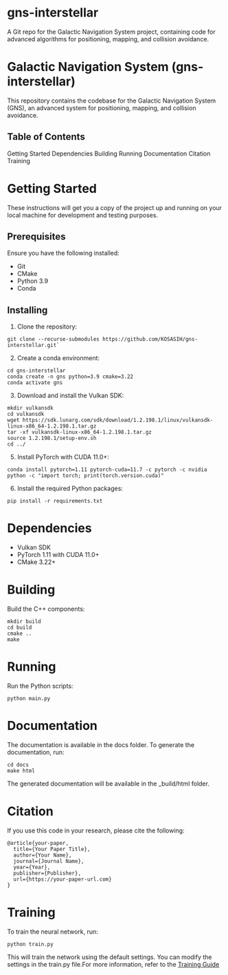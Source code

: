 # gns-interstellar
A Git repo for the Galactic Navigation System project, containing code for advanced algorithms for positioning, mapping, and collision avoidance.

# Galactic Navigation System (gns-interstellar)

This repository contains the codebase for the Galactic Navigation System (GNS), an advanced system for positioning, mapping, and collision avoidance.

## Table of Contents

Getting Started
Dependencies
Building
Running
Documentation
Citation
Training

# Getting Started

These instructions will get you a copy of the project up and running on your local machine for development and testing purposes.

## Prerequisites

Ensure you have the following installed:

- Git
- CMake
- Python 3.9
- Conda

## Installing

1. Clone the repository:

```
git clone --recurse-submodules https://github.com/KOSASIH/gns-interstellar.git`
```

2. Create a conda environment:

```
cd gns-interstellar
conda create -n gns python=3.9 cmake=3.22
conda activate gns
```

3. Download and install the Vulkan SDK:

```
mkdir vulkansdk
cd vulkansdk
wget https://sdk.lunarg.com/sdk/download/1.2.198.1/linux/vulkansdk-linux-x86_64-1.2.198.1.tar.gz
tar -xf vulkansdk-linux-x86_64-1.2.198.1.tar.gz
source 1.2.198.1/setup-env.sh
cd ../
```

5. Install PyTorch with CUDA 11.0+:

```
conda install pytorch=1.11 pytorch-cuda=11.7 -c pytorch -c nvidia
python -c "import torch; print(torch.version.cuda)"
```

6. Install the required Python packages:


`pip install -r requirements.txt`

# Dependencies

- Vulkan SDK
- PyTorch 1.11 with CUDA 11.0+
- CMake 3.22+

# Building

Build the C++ components:

```
mkdir build
cd build
cmake ..
make
```

# Running

Run the Python scripts:

`python main.py`

# Documentation

The documentation is available in the docs folder. To generate the documentation, run:

```
cd docs
make html
```

The generated documentation will be available in the _build/html folder.

# Citation

If you use this code in your research, please cite the following:

```
@article{your-paper,
  title={Your Paper Title},
  author={Your Name},
  journal={Journal Name},
  year={Year},
  publisher={Publisher},
  url={https://your-paper-url.com}
}
```

# Training

To train the neural network, run:

`python train.py`

This will train the network using the default settings. You can modify the settings in the train.py file.For more information, refer to the [Training Guide](training_guide.md) 

